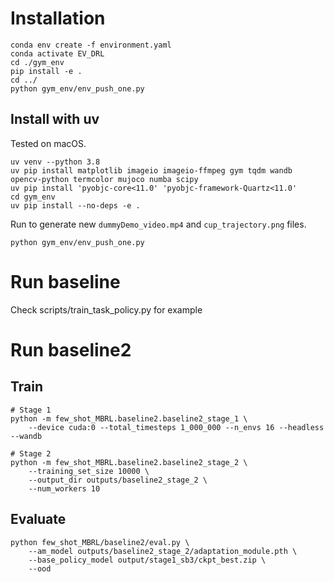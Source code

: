 # Installation
```
conda env create -f environment.yaml
conda activate EV_DRL
cd ./gym_env
pip install -e .
cd ../
python gym_env/env_push_one.py
```

## Install with uv

Tested on macOS.

```
uv venv --python 3.8
uv pip install matplotlib imageio imageio-ffmpeg gym tqdm wandb opencv-python termcolor mujoco numba scipy
uv pip install 'pyobjc-core<11.0' 'pyobjc-framework-Quartz<11.0'
cd gym_env
uv pip install --no-deps -e .
```

Run to generate new `dummyDemo_video.mp4` and `cup_trajectory.png` files.

```
python gym_env/env_push_one.py
```

# Run baseline
Check scripts/train_task_policy.py for example

# Run baseline2

## Train

```
# Stage 1
python -m few_shot_MBRL.baseline2.baseline2_stage_1 \
    --device cuda:0 --total_timesteps 1_000_000 --n_envs 16 --headless --wandb

# Stage 2
python -m few_shot_MBRL.baseline2.baseline2_stage_2 \
    --training_set_size 10000 \
    --output_dir outputs/baseline2_stage_2 \
    --num_workers 10
```

## Evaluate

```
python few_shot_MBRL/baseline2/eval.py \
    --am_model outputs/baseline2_stage_2/adaptation_module.pth \
    --base_policy_model output/stage1_sb3/ckpt_best.zip \
    --ood
```
